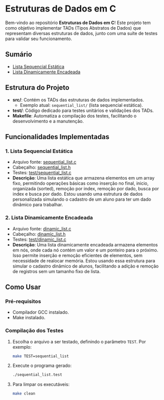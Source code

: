 # Estruturas de Dados em C

Bem-vindo ao repositório **Estruturas de Dados em C**! Este projeto tem como objetivo implementar TADs (Tipos Abstratos de Dados) que representam diversas estruturas de dados, junto com uma suíte de testes para validar seu funcionamento.

## Sumário
- [Lista Sequencial Estática](#1-lista-sequencial-estatica)
- [Lista Dinamicamente Encadeada](#2-lista-dinamicamente-encadeada)
  
## Estrutura do Projeto
- **src/**: Contém os TADs das estruturas de dados implementados.
  - Exemplo atual: `sequential_list/` (lista sequencial estática).
- **test/**: Código dedicado para testes unitários e validações dos TADs.
- **Makefile**: Automatiza a compilação dos testes, facilitando o desenvolvimento e a manutenção.

## Funcionalidades Implementadas

### 1. Lista Sequencial Estática
- Arquivo fonte: [sequential_list.c](./src/sequential_list/sequential_list.c)
- Cabeçalho: [sequential_list.h](./src/sequential_list/sequential_list.h)
- Testes: [test/sequential_list.c](./test/sequential_list.c)
- **Descrição**: Uma lista estática que armazena elementos em um array fixo, permitindo operações básicas como inserção no final, inicio, organizada (sorted), remoção por index, remoção por dado, busca por index e busca por dado. Estou usando uma estrutura de dados personalizada simulando o cadastro de um aluno para ter um dado dinâmico para trabalhar.

### 2. Lista Dinamicamente Encadeada
- Arquivo fonte: [dinamic_list.c](./src/dinamic_list/dinamic_list.c)
- Cabeçalho: [dinamic_list.h](./src/dinamic_list/dinamic_list.h)
- Testes: [test/dinamic_list.c](./test/dinamic_list.c)
- **Descrição**: Uma lista dinamicamente encadeada armazena elementos em nós, onde cada nó contém um valor e um ponteiro para o próximo. Isso permite inserção e remoção eficientes de elementos, sem necessidade de realocar memória. Estou usando essa estrutura para simular o cadastro dinâmico de alunos, facilitando a adição e remoção de registros sem um tamanho fixo de lista.

## Como Usar

### Pré-requisitos
- Compilador GCC instalado.
- Make instalado.

### Compilação dos Testes
1. Escolha o arquivo a ser testado, definindo o parâmetro `TEST`. Por exemplo:
    ```bash
    make TEST=sequential_list
    ```

2. Execute o programa gerado:
    ```bash
    ./sequential_list.test
    ```

3. Para limpar os executáveis:
    ```bash
    make clean
    ```

